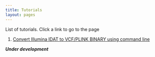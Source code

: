```yaml
---
title: Tutorials
layout: pages
---
```


List of tutorials. Click a link to go to the page

1. [Convert Illumina IDAT to VCF/PLINK BINARY using command line](/tutorials/2022-11-12-convert-idat-to-vcf.html)


***Under development***

